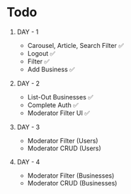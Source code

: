 # Todo

1. DAY - 1

    - Carousel, Article, Search Filter ✅
    - Logout ✅
    - Filter ✅
    - Add Business ✅

2. DAY - 2
    - List-Out Businesses ✅
    - Complete Auth ✅
    - Moderator Filter UI ✅

3. DAY - 3
    - Moderator Filter (Users)
    - Moderator CRUD (Users)

4. DAY - 4
    - Moderator Filter (Businesses)
    - Moderator CRUD (Businesses)
